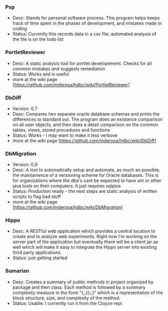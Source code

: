 ### Psp
* Desc: Stands for personal software process. This program helps keeps track of time spent in the phases of development, and mistakes made in coding
* Status: Currently this records data in a csv file; automated analysis of the file is on the todo list 

### PortletReviewer
* Desc: A static analysis tool for portlet developement. Checks for all common mistakes and suggests remediation
* Status: Works and is useful
* more at the wiki page [https://github.com/mderosa/hdbc/wiki/PortletReviewer]

### DbDiff
* Version: 0.7
* Desc: Compares two separate oracle database schemas and prints the differences to standard out. The program does an existance comparison on all user objects, and then does a detail comparison on the common tables, views, stored procedures and functions
* Status: Works - I may want to make it less verbose
* more at the wiki page [https://github.com/mderosa/hdbc/wiki/DbDiff]

### DbMigration
* Version: 0.9
* Desc: A tool to automatically setup and automate, as much as possible, the maintainence of a versioning scheme for Oracle databases. This is for organizations where the dba's cant be expected to have ant or other java tools on their computers. It just requires sqlplus
* Status: Production ready - the next steps are static analysis of written scripts to flag bad stuff 
* more at the wiki page [https://github.com/mderosa/hdbc/wiki/DbMigration]

### Hippo
* Desc: A RESTful web application which provides a central location to create and to analyze web experiments. Right now I'm working on the server part of the application but eventually there will be a client jar as well which will make it easy to integrate the Hippo server into existing third party applications.
* Status: just getting started 

### Sumarian
* Desc: Creates a summary of public methods in project organized by package and then class. Each method is followed by a summary complexity measure in the form "{;;{};;}" which is a representation of the block structure, size, and complexity of the method.
* Status: Usable. I currently run it from the Clojure repl. 
